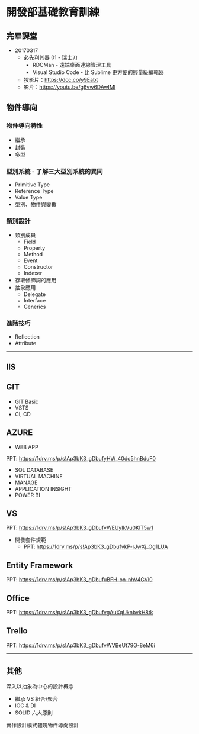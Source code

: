# 開發部基礎教育訓練

## 完畢課堂

- 20170317
  - 必先利其器 01 - 瑞士刀
    - RDCMan - 遠端桌面連線管理工具
    - Visual Studio Code - 比 Sublime 更方便的輕量級編輯器
  - 投影片：<https://doc.co/y9Eabt>
  - 影片：<https://youtu.be/g6vw6DAwIMI>

## 物件導向

### 物件導向特性

- 繼承
- 封裝
- 多型

### 型別系統 - 了解三大型別系統的異同

- Primitive Type
- Reference Type
- Value Type
- 型別、物件與變數

### 類別設計

- 類別成員
  - Field
  - Property
  - Method
  - Event
  - Constructor
  - Indexer
- 存取修飾詞的應用
- 抽象應用
  - Delegate
  - Interface
  - Generics

### 進階技巧

- Reflection
- Attribute

---

## IIS

## GIT
- GIT Basic
- VSTS
- CI, CD

## AZURE

- WEB APP

PPT: <https://1drv.ms/p/s!Ap3bK3_gDbufyHW_40do5hnBduF0>

- SQL DATABASE
- VIRTUAL MACHINE
- MANAGE
- APPLICATION INSIGHT
- POWER BI

## VS
PPT: <https://1drv.ms/p/s!Ap3bK3_gDbufvWEUylkVu0KlT5w1>

- 開發套件規範
  - PPT: <https://1drv.ms/p/s!Ap3bK3_gDbufvkP-rJwXj_Og1LUA>

## Entity Framework
PPT: <https://1drv.ms/p/s!Ap3bK3_gDbufuBFH-on-nhV4GVI0>

## Office
PPT: <https://1drv.ms/p/s!Ap3bK3_gDbufvgAuXqUknbvkH8tk>

## Trello
PPT: <https://1drv.ms/p/s!Ap3bK3_gDbufvWVBeUt79G-8eM6i>

---

## 其他

深入以抽象為中心的設計概念

- 繼承 VS 組合/聚合
- IOC & DI
- SOLID 六大原則

實作設計模式體現物件導向設計
